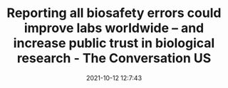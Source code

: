 ---
"title": "Reporting all biosafety errors could improve labs worldwide – and increase public trust in biological research - The Conversation US"
"date": "2021-10-12 12:7:43"
"feed_name": "GOOGLENEWSINDUSTRIAL"
"feed_website": "https://news.google.com/search?q=industrial%2Bincident&hl=en-US&gl=US&ceid=US:en"
"feed_rss": "https://news.google.com/rss/search?q=industrial%2Bincident&hl=en-US&gl=US&ceid=US:en"
"link": "https://theconversation.com/reporting-all-biosafety-errors-could-improve-labs-worldwide-and-increase-public-trust-in-biological-research-168552"
"source": "{'href': 'https://theconversation.com', 'title': 'The Conversation US'}"
"file": "_posts/2021-1-1-0b9677b399892903eb602a0d0bda8ae8638ed9ea.md"
"accident": "0"
"drilling": "0"
"dead": "0"
"injured": "0"
"arrested": "0"
"place": "unknown place"
"where": "unknown site"
"causes": "unknown"
"place_uri": "unknown place"
---